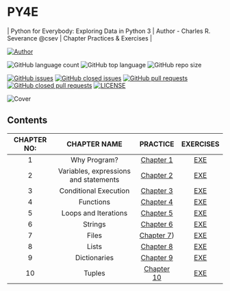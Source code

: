 # PY4E
| Python for Everybody: Exploring Data in Python 3 | Author - Charles R. Severance @csev | Chapter Practices & Exercises |

[![Author](https://img.shields.io/badge/Author-AdventureAdept-blue)](https://www.github.com/AdventureAdept0)

![GitHub language count](https://img.shields.io/github/languages/count/AdventureAdept0/PY4E)
![GitHub top language](https://img.shields.io/github/languages/top/AdventureAdept0/PY4E)
![GitHub repo size](https://img.shields.io/github/repo-size/AdventureAdept0/PY4E)

[![GitHub issues](https://img.shields.io/github/issues/AdventureAdept0/PY4E?color=lime)](https://github.com/AdventureAdept0/PY4E/issues)
[![GitHub closed issues](https://img.shields.io/github/issues-closed/AdventureAdept0/PY4E?color=lime)](https://github.com/AdventureAdept0/PY4E/issues?q=is%3Aissue+is%3Aclosed)
[![GitHub pull requests](https://img.shields.io/github/issues-pr/AdventureAdept0/PY4E?color=lime)](https://github.com/AdventureAdept0/PY4E/pulls)
[![GitHub closed pull requests](https://img.shields.io/github/issues-pr/AdventureAdept0/PY4E?color=lime)](https://github.com/AdventureAdept0/PY4E/pulls?q=is%3Apr+is%3Aclosed)
[![LICENSE](https://img.shields.io/github/license/AdventureAdept0/PY4E?color=lime)](https://github.com/AdventureAdept0/PY4E/blob/main/LICENSE)

![Cover](https://github.com/AdventureAdept0/PY4E/blob/main/cover.jpg)

## Contents
|CHAPTER NO:|CHAPTER NAME|PRACTICE|EXERCISES|
|:----------:|:----------:|:--------------:|:------:|
|1| Why Program?|[Chapter 1]()|[EXE]()|
|2| Variables, expressions and statements|[Chapter 2]()|[EXE]()|
|3| Conditional Execution|[Chapter 3]()|[EXE]()|
|4| Functions|[Chapter 4]()|[EXE]()|
|5| Loops and Iterations|[Chapter 5]()|[EXE]()|
|6| Strings|[Chapter 6]()|[EXE]()|
|7| Files|[Chapter 7]())|[EXE]()|
|8| Lists|[Chapter 8]()|[EXE]()|
|9| Dictionaries|[Chapter 9]()|[EXE]()|
|10| Tuples|[Chapter 10]()|[EXE]()|
